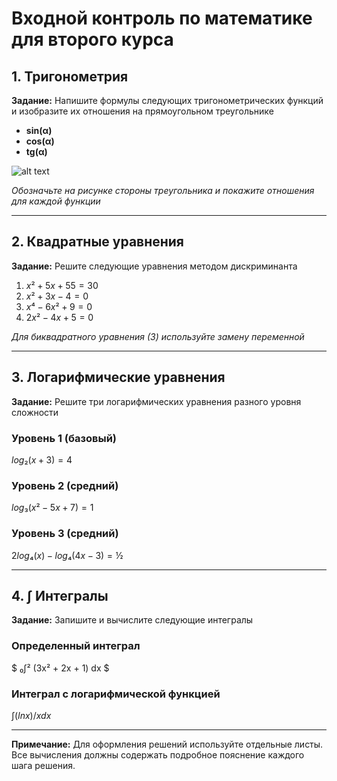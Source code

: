 # Входной контроль по математике для второго курса

## 1. Тригонометрия

**Задание:** Напишите формулы следующих тригонометрических функций и изобразите их отношения на прямоугольном треугольнике

- **sin(α)**
- **cos(α)** 
- **tg(α)**


![alt text](../images/input_control_math_grade_2.png)


*Обозначьте на рисунке стороны треугольника и покажите отношения для каждой функции*

---

## 2. Квадратные уравнения

**Задание:** Решите следующие уравнения методом дискриминанта

1. $x² + 5x + 55 = 30$
2. $x² + 3x - 4 = 0$ 
3. $x⁴ - 6x² + 9 = 0$
4. $2x² - 4x + 5 = 0$

*Для биквадратного уравнения (3) используйте замену переменной*

---

## 3. Логарифмические уравнения

**Задание:** Решите три логарифмических уравнения разного уровня сложности

### Уровень 1 (базовый)
$log₂(x + 3) = 4$

### Уровень 2 (средний)
$log₃(x² - 5x + 7) = 1$

### Уровень 3 (средний)
$2log₄(x) - log₄(4x - 3) = ½$

---

## 4. ∫ Интегралы

**Задание:** Запишите и вычислите следующие интегралы

### Определенный интеграл
$ ₀∫² (3x² + 2x + 1) dx $

### Интеграл с логарифмической функцией
$∫ (ln x)/x dx$

---

**Примечание:** Для оформления решений используйте отдельные листы. Все вычисления должны содержать подробное пояснение каждого шага решения.